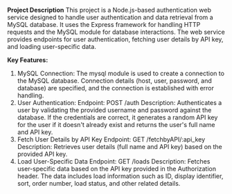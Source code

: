 **Project Description**
This project is a Node.js-based authentication web service designed to handle user authentication and data retrieval from a MySQL database. It uses the Express framework for handling HTTP requests and the MySQL module for database interactions. The web service provides endpoints for user authentication, fetching user details by API key, and loading user-specific data.

**Key Features:**

1. MySQL Connection:
The mysql module is used to create a connection to the MySQL database.
Connection details (host, user, password, and database) are specified, and the connection is established with error handling.
2. User Authentication:
Endpoint: POST /auth
Description: Authenticates a user by validating the provided username and password against the database. If the credentials are correct, it generates a random API key for the user if it doesn't already exist and returns the user's full name and API key.
3. Fetch User Details by API Key
Endpoint: GET /fetchbyAPI/:api_key
Description: Retrieves user details (full name and API key) based on the provided API key.
4. Load User-Specific Data
Endpoint: GET /loads
Description: Fetches user-specific data based on the API key provided in the Authorization header. The data includes load information such as ID, display identifier, sort, order number, load status, and other related details.
